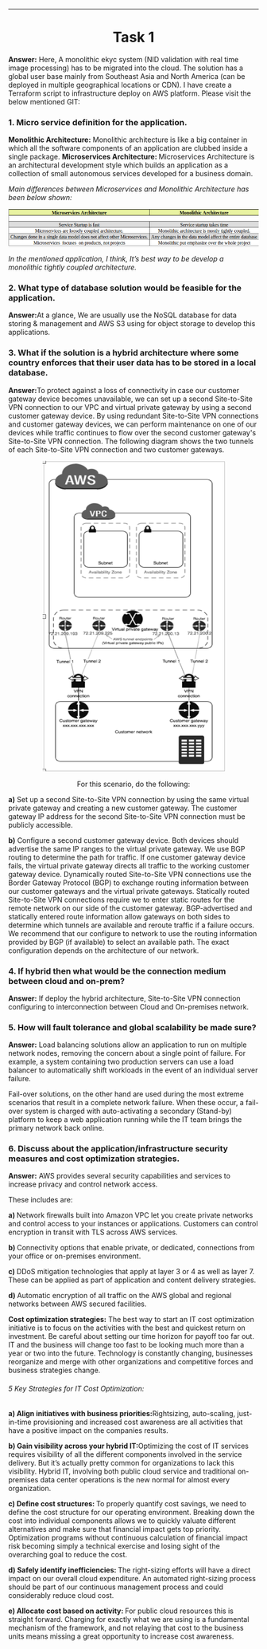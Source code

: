 
------------
<h1 align="center">Task 1</h1>
<b>Answer:</b> Here, A monolithic ekyc system (NID validation with real time image processing) has to be migrated into the cloud. The solution has a global user base mainly from Southeast Asia and North America (can be deployed in multiple geographical locations or CDN). I have create a Terraform script to infrastructure deploy on AWS platform. Please visit the below mentioned GIT:
</br>

###   1. Micro service definition for the application.

<b>Monolithic Architecture:</b> Monolithic architecture is like a big container in which all the software components of an application are clubbed inside a single package.
</b>
<b>Microservices Architecture: </b> Microservices Architecture is an architectural development style which builds an application as a collection of small autonomous services developed for a business domain.

*Main differences between Microservices and Monolithic Architecture has been below shown:*


<p align="center"><img src="https://raw.githubusercontent.com/Lipton2777/tf-aws-eKYC-Lipton-task-1/main/Screenshot%20from%202022-10-24%2010-50-08.png" /></p>

*In the mentioned application, I think, It’s best way to be develop a monolithic tightly coupled architecture.*

###   2. What type of database solution would be feasible for the application.
<b>Answer:</b>At a glance, We are usually use the NoSQL database for data storing & management and AWS S3 using for object storage to develop this applications.

###   3. What if the solution is a hybrid architecture where some country enforces that their user data has to be stored in a local database.

<b>Answer:</b>To protect against a loss of connectivity in case our customer gateway device becomes unavailable, we can set up a second Site-to-Site VPN connection to our VPC and virtual private gateway by using a second customer gateway device. By using redundant Site-to-Site VPN connections and customer gateway devices, we can perform maintenance on one of our devices while traffic continues to flow over the second customer gateway's Site-to-Site VPN connection.
The following diagram shows the two tunnels of each Site-to-Site VPN connection and two customer gateways.

<p align="center"><img src="https://raw.githubusercontent.com/Lipton2777/tf-aws-eKYC-Lipton-task-1/main/Flow-chart.png" /></p>


<p align="center">For this scenario, do the following:</p>

**a)** Set up a second Site-to-Site VPN connection by using the same virtual private gateway and creating a new customer gateway. The customer gateway IP address for the second Site-to-Site VPN connection must be publicly accessible.

**b)** Configure a second customer gateway device. Both devices should advertise the same IP ranges to the virtual private gateway. We use BGP routing to determine the path for traffic. If one customer gateway device fails, the virtual private gateway directs all traffic to the working customer gateway device. Dynamically routed Site-to-Site VPN connections use the Border Gateway Protocol (BGP) to exchange routing information between our customer gateways and the virtual private gateways. Statically routed Site-to-Site VPN connections require we to enter static routes for the remote network on our side of the customer gateway. BGP-advertised and statically entered route information allow gateways on both sides to determine which tunnels are available and reroute traffic if a failure occurs. We recommend that our configure to network to use the routing information provided by BGP (if available) to select an available path. The exact configuration depends on the architecture of our network.

###   4. If hybrid then what would be the connection medium between cloud and on-prem?
**Answer:** If deploy the hybrid architecture, Site-to-Site VPN connection configuring to interconnection between Cloud and On-premises network.

###   5. How will fault tolerance and global scalability be made sure?

**Answer:** Load balancing solutions allow an application to run on multiple network nodes, removing the concern about a single point of failure. For example, a system containing two production servers can use a load balancer to automatically shift workloads in the event of an individual server failure.

Fail-over solutions, on the other hand are used during the most extreme scenarios that result in a complete network failure. When these occur, a fail-over system is charged with auto-activating a secondary (Stand-by) platform to keep a web application running while the IT team brings the primary network back online.

###   6. Discuss about the application/infrastructure security measures and cost optimization strategies.

<b>Answer:</b> AWS provides several security capabilities and services to increase privacy and control network access.

These includes are:

<b>a) </b>Network firewalls built into Amazon VPC let you create private networks and control access to your instances or applications. Customers can control encryption in transit with TLS across AWS services.

<b>b) </b> Connectivity options that enable private, or dedicated, connections from your office or on-premises environment.

<b>c) </b> DDoS mitigation technologies that apply at layer 3 or 4 as well as layer 7. These can be applied as part of application and content delivery strategies.

<b>d) </b> Automatic encryption of all traffic on the AWS global and regional networks between AWS secured facilities.

<b>Cost optimization strategies:</b> The best way to start an IT cost optimization initiative is to focus on the activities with the best and quickest return on investment. Be careful about setting our time horizon for payoff too far out. IT and the business will change too fast to be looking much more than a year or two into the future. Technology is constantly changing, businesses reorganize and merge with other organizations and competitive forces and business strategies change.


###### 5 Key Strategies for IT Cost Optimization:


<b>a) Align initiatives with business priorities:</b>Rightsizing, auto-scaling, just-in-time provisioning and increased cost awareness are all activities that have a positive impact on the companies results.

<b>b) Gain visibility across your hybrid IT:</b>Optimizing the cost of IT services requires visibility of all the different components involved in the service delivery. But it’s actually pretty common for organizations to lack this visibility. Hybrid IT, involving both public cloud service and traditional on-premises data center operations is the new normal for almost every organization.

<b>c) Define cost structures: </b> To properly quantify cost savings, we need to define the cost structure for our operating environment. Breaking down the cost into individual components allows we to quickly valuate different alternatives and make sure that financial impact gets top priority. Optimization programs without continuous calculation of financial impact risk becoming simply a technical exercise and losing sight of the overarching goal to reduce the cost.

<b>d) Safely identify inefficiencies:  </b>The right-sizing efforts will have a direct impact on our overall cloud expenditure. An automated right-sizing process should be part of our continuous management process and could considerably reduce cloud cost.


<b>e) Allocate cost based on activity: </b>For public cloud resources this is straight forward. Charging for exactly what we are using is a fundamental mechanism of the framework, and not relaying that cost to the business units means missing a great opportunity to increase cost awareness.

